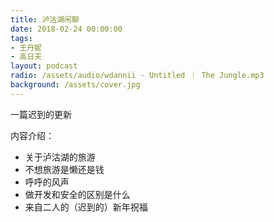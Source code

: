 ```yaml
---
title: 泸沽湖闲聊
date: 2018-02-24 00:00:00
tags:
- 王丹妮
- 高日天
layout: podcast
radio: /assets/audio/wdannii - Untitled ｜ The Jungle.mp3
background: /assets/cover.jpg
---
```

一篇迟到的更新

内容介绍：

- 关于泸沽湖的旅游
- 不想旅游是懒还是钱
- 呼呼的风声
- 做开发和安全的区别是什么
- 来自二人的（迟到的）新年祝福
